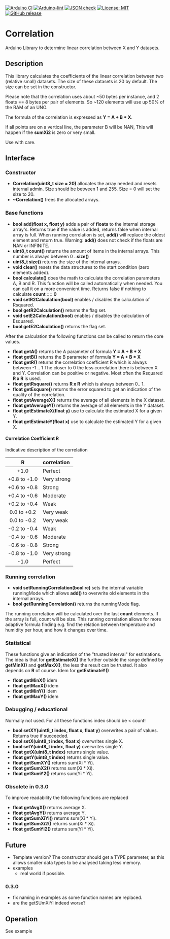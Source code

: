 
[![Arduino CI](https://github.com/RobTillaart/Correlation/workflows/Arduino%20CI/badge.svg)](https://github.com/marketplace/actions/arduino_ci)
[![Arduino-lint](https://github.com/RobTillaart/Correlation/actions/workflows/arduino-lint.yml/badge.svg)](https://github.com/RobTillaart/Correlation/actions/workflows/arduino-lint.yml)
[![JSON check](https://github.com/RobTillaart/Correlation/actions/workflows/jsoncheck.yml/badge.svg)](https://github.com/RobTillaart/Correlation/actions/workflows/jsoncheck.yml)
[![License: MIT](https://img.shields.io/badge/license-MIT-green.svg)](https://github.com/RobTillaart/Correlation/blob/master/LICENSE)
[![GitHub release](https://img.shields.io/github/release/RobTillaart/Correlation.svg?maxAge=3600)](https://github.com/RobTillaart/Correlation/releases)


# Correlation

Arduino Library to determine linear correlation between X and Y datasets.


## Description

This library calculates the coefficients of the linear correlation 
between two (relative small) datasets. The size of these datasets is 
20 by default. The size can be set in the constructor. 

Please note that the correlation uses about ~50 bytes per instance,
and 2 floats == 8 bytes per pair of elements.
So ~120 elements will use up 50% of the RAM of an UNO.

The formula of the correlation is expressed as **Y = A + B \* X**.

If all points are on a vertical line, the parameter B will be NAN,
This will happen if the **sumXi2** is zero or very small. 

Use with care.


## Interface


### Constructor

- **Correlation(uint8_t size = 20)** allocates the array needed and resets internal admin. 
Size should be between 1 and 255. Size = 0 will set the size to 20.
- **~Correlation()** frees the allocated arrays.


### Base functions

- **bool add(float x, float y)** adds a pair of **floats** to the internal storage array's.
Returns true if the value is added, returns false when internal array is full.
When running correlation is set, **add()** will replace the oldest element and return true.
Warning: **add()** does not check if the floats are NAN or INFINITE.
- **uint8_t count()** returns the amount of items in the internal arrays. 
This number is always between 0 ..**size()**
- **uint8_t size()** returns the size of the internal arrays.
- **void clear()** resets the data structures to the start condition (zero elements added).
- **bool calculate()** does the math to calculate the correlation parameters A, B and R. 
This function will be called automatically when needed.
You can call it on a more convenient time. 
Returns false if nothing to calculate **count == 0**
- **void setR2Calculation(bool)** enables / disables the calculation of Rsquared.
- **bool getR2Calculation()** returns the flag set.
- **void setE2Calculation(bool)** enables / disables the calculation of Esquared.
- **bool getE2Calculation()** returns the flag set.

After the calculation the following functions can be called to return the core values.
- **float getA()** returns the A parameter of formula **Y = A + B \* X**
- **float getB()** returns the B parameter of formula **Y = A + B \* X**
- **float getR()** returns the correlation coefficient R which is always between -1 .. 1
The closer to 0 the less correlation there is between X and Y. 
Correlation can be positive or negative. 
Most often the Rsquared **R x R** is used.
- **float getRsquare()** returns **R x R** which is always between 0.. 1.
- **float getEsquare()** returns the error squared to get an indication of the
quality of the correlation.
- **float getAverageX()** returns the average of all elements in the X dataset.
- **float getAverageY()** returns the average of all elements in the Y dataset.
- **float getEstimateX(float y)** use to calculate the estimated X for a given Y.
- **float getEstimateY(float x)** use to calculate the estimated Y for a given X.


#### Correlation Coefficient R

Indicative description of the correlation

|  R            |  correlation  |
|:-------------:|:--------------|
| +1.0          | Perfect       |
| +0.8 to +1.0  | Very strong   |
| +0.6 to +0.8  | Strong        |
| +0.4 to +0.6  | Moderate      |
| +0.2 to +0.4  | Weak          |
|  0.0 to +0.2  | Very weak     |
|  0.0 to -0.2  | Very weak     |
| -0.2 to -0.4  | Weak          |
| -0.4 to -0.6  | Moderate      |
| -0.6 to -0.8  | Strong        |
| -0.8 to -1.0  | Very strong   |
| -1.0          | Perfect       |


### Running correlation

- **void setRunningCorrelation(bool rc)** sets the internal variable runningMode 
which allows **add()** to overwrite old elements in the internal arrays. 
- **bool getRunningCorrelation()** returns the runningMode flag.

The running correlation will be calculated over the last **count** elements. 
If the array is full, count will be size.
This running correlation allows for more adaptive formula finding e.g. find the 
relation between temperature and humidity per hour, and how it changes over time.


### Statistical

These functions give an indication of the "trusted interval" for estimations.
The idea is that for **getEstimateX()** the further outside the range defined
by **getMinX()** and **getMaxX()**, the less the result can be trusted.
It also depends on **R** of course. Idem for **getEstimateY()**

- **float getMinX()** idem
- **float getMaxX()** idem
- **float getMinY()** idem
- **float getMaxY()** idem


### Debugging / educational

Normally not used. For all these functions index should be < count!

- **bool setXY(uint8_t index, float x, float y)** overwrites a pair of values.
Returns true if succeeded.
- **bool setX(uint8_t index, float x)** overwrites single X.
- **bool setY(uint8_t index, float y)** overwrites single Y.
- **float getX(uint8_t index)** returns single value.
- **float getY(uint8_t index)** returns single value.
- **float getSumXY()** returns sum(Xi \* Yi).
- **float getSumX2()** returns sum(Xi \* Xi).
- **float getSumY2()** returns sum(Yi \* Yi).


### Obsolete in 0.3.0

To improve readability the following functions are replaced 

- **float getAvgX()** returns average X. 
- **float getAvgY()** returns average Y.
- **float getSumXiYi()** returns sum(Xi \* Yi).
- **float getSumXi2()** returns sum(Xi \* Xi).
- **float getSumYi2()** returns sum(Yi \* Yi).


## Future

- Template version?
The constructor should get a TYPE parameter, as this
allows smaller data types to be analysed taking less memory.
- examples
  - real world if possible.


### 0.3.0

- fix naming in examples as some function names are replaced.
- are the getSUmXiYi indeed worse?



## Operation 

See example
